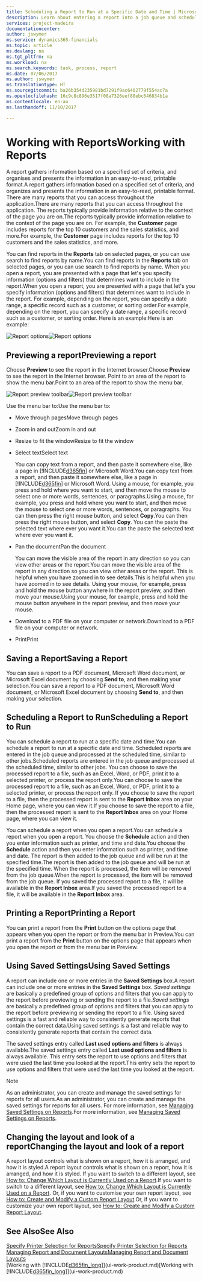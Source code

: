 ```yaml
---
title: Scheduling a Report to Run at a Specific Date and Time | Microsoft Docs
description: Learn about entering a report into a job queue and scheduling it to be processed at a specific date and time.
services: project-madeira
documentationcenter: 
author: jswymer
ms.service: dynamics365-financials
ms.topic: article
ms.devlang: na
ms.tgt_pltfrm: na
ms.workload: na
ms.search.keywords: task, process, report
ms.date: 07/06/2017
ms.author: jswymer
ms.translationtype: HT
ms.sourcegitcommit: ba26b354d235981bd7291f9ac6402779f554ac7a
ms.openlocfilehash: 16c9c8c896e3517f08a7326eef88ebc646834b1a
ms.contentlocale: en-au
ms.lasthandoff: 11/10/2017

---
```

# <a name="working-with-reports"></a><span data-ttu-id="ff1eb-103">Working with Reports</span><span class="sxs-lookup"><span data-stu-id="ff1eb-103">Working with Reports</span></span>
<span data-ttu-id="ff1eb-104">A report gathers information based on a specified set of criteria, and organises and presents the information in an easy-to-read, printable format.</span><span class="sxs-lookup"><span data-stu-id="ff1eb-104">A report gathers information based on a specified set of criteria, and organizes and presents the information in an easy-to-read, printable format.</span></span> <span data-ttu-id="ff1eb-105">There are many reports that you can access throughout the application.</span><span class="sxs-lookup"><span data-stu-id="ff1eb-105">There are many reports that you can access throughout the application.</span></span> <span data-ttu-id="ff1eb-106">The reports typically provide information relative to the context of the page you are on.</span><span class="sxs-lookup"><span data-stu-id="ff1eb-106">The reports typically provide information relative to the context of the page you are on.</span></span> <span data-ttu-id="ff1eb-107">For example, the **Customer** page includes reports for the top 10 customers and the sales statistics, and more.</span><span class="sxs-lookup"><span data-stu-id="ff1eb-107">For example, the **Customer** page includes reports for the top 10 customers and the sales statistics, and more.</span></span>

<span data-ttu-id="ff1eb-108">You can find reports in the **Reports** tab on selected pages, or you can use search to find reports by name.</span><span class="sxs-lookup"><span data-stu-id="ff1eb-108">You can find reports in the **Reports** tab on selected pages, or you can use search to find reports by name.</span></span> <span data-ttu-id="ff1eb-109">When you open a report, you are presented with a page that let's you specify information (options and filters) that determines want to include in the report.</span><span class="sxs-lookup"><span data-stu-id="ff1eb-109">When you open a report, you are presented with a page that let's you specify information (options and filters) that determines want to include in the report.</span></span> <span data-ttu-id="ff1eb-110">For example, depending on the report, you can specify a date range, a specific record such as a customer, or sorting order.</span><span class="sxs-lookup"><span data-stu-id="ff1eb-110">For example, depending on the report, you can specify a date range, a specific record such as a customer, or sorting order.</span></span> <span data-ttu-id="ff1eb-111">Here is an example:</span><span class="sxs-lookup"><span data-stu-id="ff1eb-111">Here is an example:</span></span>

<span data-ttu-id="ff1eb-112">![Report options](media/report_options.png "Report options")</span><span class="sxs-lookup"><span data-stu-id="ff1eb-112">![Report options](media/report_options.png "Report options")</span></span>

## <a name="previewing-a-report"></a><span data-ttu-id="ff1eb-113">Previewing a report</span><span class="sxs-lookup"><span data-stu-id="ff1eb-113">Previewing a report</span></span>
<span data-ttu-id="ff1eb-114">Choose **Preview** to see the report in the Internet browser.</span><span class="sxs-lookup"><span data-stu-id="ff1eb-114">Choose **Preview** to see the report in the Internet browser.</span></span> <span data-ttu-id="ff1eb-115">Point to an area of the report to show the menu bar.</span><span class="sxs-lookup"><span data-stu-id="ff1eb-115">Point to an area of the report to show the menu bar.</span></span>  

<span data-ttu-id="ff1eb-116">![Report preview toolbar](media/report_viewer.png "Report preview toolbar")</span><span class="sxs-lookup"><span data-stu-id="ff1eb-116">![Report preview toolbar](media/report_viewer.png "Report preview toolbar")</span></span>

<span data-ttu-id="ff1eb-117">Use the menu bar to:</span><span class="sxs-lookup"><span data-stu-id="ff1eb-117">Use the menu bar to:</span></span>

-   <span data-ttu-id="ff1eb-118">Move through pages</span><span class="sxs-lookup"><span data-stu-id="ff1eb-118">Move through pages</span></span>
-   <span data-ttu-id="ff1eb-119">Zoom in and out</span><span class="sxs-lookup"><span data-stu-id="ff1eb-119">Zoom in and out</span></span>
-   <span data-ttu-id="ff1eb-120">Resize to fit the window</span><span class="sxs-lookup"><span data-stu-id="ff1eb-120">Resize to fit the window</span></span>
-   <span data-ttu-id="ff1eb-121">Select text</span><span class="sxs-lookup"><span data-stu-id="ff1eb-121">Select text</span></span>

    <span data-ttu-id="ff1eb-122">You can copy text from a report, and then paste it somewhere else, like a page in [!INCLUDE[d365fin](includes/d365fin_md.md)] or Microsoft Word.</span><span class="sxs-lookup"><span data-stu-id="ff1eb-122">You can copy text from a report, and then paste it somewhere else, like a page in [!INCLUDE[d365fin](includes/d365fin_md.md)] or Microsoft Word.</span></span>  <span data-ttu-id="ff1eb-123">Using a mouse, for example, you press and hold where you want to start, and then move the mouse to select one or more words, sentences, or paragraphs.</span><span class="sxs-lookup"><span data-stu-id="ff1eb-123">Using a mouse, for example, you press and hold where you want to start, and then move the mouse to select one or more words, sentences, or paragraphs.</span></span> <span data-ttu-id="ff1eb-124">You can then press the right mouse button, and select **Copy**.</span><span class="sxs-lookup"><span data-stu-id="ff1eb-124">You can then press the right mouse button, and select **Copy**.</span></span> <span data-ttu-id="ff1eb-125">You can the paste the selected text where ever you want it.</span><span class="sxs-lookup"><span data-stu-id="ff1eb-125">You can the paste the selected text where ever you want it.</span></span>
-   <span data-ttu-id="ff1eb-126">Pan the document</span><span class="sxs-lookup"><span data-stu-id="ff1eb-126">Pan the document</span></span>

    <span data-ttu-id="ff1eb-127">You can move the visible area of the report in any direction so you can view other areas or the report.</span><span class="sxs-lookup"><span data-stu-id="ff1eb-127">You can move the visible area of the report in any direction so you can view other areas or the report.</span></span> <span data-ttu-id="ff1eb-128">This is helpful when you have zoomed in to see details.</span><span class="sxs-lookup"><span data-stu-id="ff1eb-128">This is helpful when you have zoomed in to see details.</span></span>  <span data-ttu-id="ff1eb-129">Using your mouse, for example, press and hold the mouse button anywhere in the report preview, and then move your mouse.</span><span class="sxs-lookup"><span data-stu-id="ff1eb-129">Using your mouse, for example, press and hold the mouse button anywhere in the report preview, and then move your mouse.</span></span>

-   <span data-ttu-id="ff1eb-130">Download to a PDF file on your computer or network.</span><span class="sxs-lookup"><span data-stu-id="ff1eb-130">Download to a PDF file on your computer or network.</span></span>
-   <span data-ttu-id="ff1eb-131">Print</span><span class="sxs-lookup"><span data-stu-id="ff1eb-131">Print</span></span>


## <a name="saving-a-report"></a><span data-ttu-id="ff1eb-132">Saving a Report</span><span class="sxs-lookup"><span data-stu-id="ff1eb-132">Saving a Report</span></span>
<span data-ttu-id="ff1eb-133">You can save a report to a PDF document, Microsoft Word document, or Microsoft Excel document by choosing **Send to**, and then making your selection.</span><span class="sxs-lookup"><span data-stu-id="ff1eb-133">You can save a report to a PDF document, Microsoft Word document, or Microsoft Excel document by choosing **Send to**, and then making your selection.</span></span>

## <a name="ScheduleReport"></a> <span data-ttu-id="ff1eb-134">Scheduling a Report to Run</span><span class="sxs-lookup"><span data-stu-id="ff1eb-134">Scheduling a Report to Run</span></span>
<span data-ttu-id="ff1eb-135">You can schedule a report to run at a specific date and time.</span><span class="sxs-lookup"><span data-stu-id="ff1eb-135">You can schedule a report to run at a specific date and time.</span></span> <span data-ttu-id="ff1eb-136">Scheduled reports are entered in the job queue and processed at the scheduled time, similar to other jobs.</span><span class="sxs-lookup"><span data-stu-id="ff1eb-136">Scheduled reports are entered in the job queue and processed at the scheduled time, similar to other jobs.</span></span> <span data-ttu-id="ff1eb-137">You can choose to save the processed report to a file, such as an Excel, Word, or PDF, print it to a selected printer, or process the report only.</span><span class="sxs-lookup"><span data-stu-id="ff1eb-137">You can choose to save the processed report to a file, such as an Excel, Word, or PDF, print it to a selected printer, or process the report only.</span></span> <span data-ttu-id="ff1eb-138">If you choose to save the report to a file, then the processed report is sent to the **Report Inbox** area on your Home page, where you can view it.</span><span class="sxs-lookup"><span data-stu-id="ff1eb-138">If you choose to save the report to a file, then the processed report is sent to the **Report Inbox** area on your Home page, where you can view it.</span></span>

<span data-ttu-id="ff1eb-139">You can schedule a report when you open a report.</span><span class="sxs-lookup"><span data-stu-id="ff1eb-139">You can schedule a report when you open a report.</span></span> <span data-ttu-id="ff1eb-140">You choose the **Schedule** action and then you enter information such as printer, and time and date.</span><span class="sxs-lookup"><span data-stu-id="ff1eb-140">You choose the **Schedule** action and then you enter information such as printer, and time and date.</span></span> <span data-ttu-id="ff1eb-141">The report is then added to the job queue and will be run at the specified time.</span><span class="sxs-lookup"><span data-stu-id="ff1eb-141">The report is then added to the job queue and will be run at the specified time.</span></span> <span data-ttu-id="ff1eb-142">When the report is processed, the item will be removed from the job queue.</span><span class="sxs-lookup"><span data-stu-id="ff1eb-142">When the report is processed, the item will be removed from the job queue.</span></span> <span data-ttu-id="ff1eb-143">If you saved the processed report to a file, it will be available in the **Report Inbox** area.</span><span class="sxs-lookup"><span data-stu-id="ff1eb-143">If you saved the processed report to a file, it will be available in the **Report Inbox** area.</span></span>

## <a name="PrintReport"></a><span data-ttu-id="ff1eb-144">Printing a Report</span><span class="sxs-lookup"><span data-stu-id="ff1eb-144">Printing a Report</span></span>
<span data-ttu-id="ff1eb-145">You can print a report from the **Print** button on the options page that appears when you open the report or from the menu bar in Preview.</span><span class="sxs-lookup"><span data-stu-id="ff1eb-145">You can print a report from the **Print** button on the options page that appears when you open the report or from the menu bar in Preview.</span></span>

## <a name="using-saved-settings"></a><span data-ttu-id="ff1eb-146">Using Saved Settings</span><span class="sxs-lookup"><span data-stu-id="ff1eb-146">Using Saved Settings</span></span>
<span data-ttu-id="ff1eb-147">A report can include one or more entries in the **Saved Settings** box.</span><span class="sxs-lookup"><span data-stu-id="ff1eb-147">A report can include one or more entries in the **Saved Settings** box.</span></span> <span data-ttu-id="ff1eb-148">*Saved settings* are basically a predefined group of options and filters that you can apply to the report before previewing or sending the report to a file.</span><span class="sxs-lookup"><span data-stu-id="ff1eb-148">*Saved settings* are basically a predefined group of options and filters that you can apply to the report before previewing or sending the report to a file.</span></span> <span data-ttu-id="ff1eb-149">Using saved settings is a fast and reliable way to consistently generate reports that contain the correct data.</span><span class="sxs-lookup"><span data-stu-id="ff1eb-149">Using saved settings is a fast and reliable way to consistently generate reports that contain the correct data.</span></span>

<span data-ttu-id="ff1eb-150">The saved settings entry called **Last used options and filters** is always available.</span><span class="sxs-lookup"><span data-stu-id="ff1eb-150">The saved settings entry called **Last used options and filters** is always available.</span></span> <span data-ttu-id="ff1eb-151">This entry sets the report to use options and filters that were used the last time you looked at the report.</span><span class="sxs-lookup"><span data-stu-id="ff1eb-151">This entry sets the report to use options and filters that were used the last time you looked at the report.</span></span>

>[!NOTE]
><span data-ttu-id="ff1eb-152">As an administrator, you can create and manage the saved settings for reports for all users.</span><span class="sxs-lookup"><span data-stu-id="ff1eb-152">As an administrator, you can create and manage the saved settings for reports for all users.</span></span> <span data-ttu-id="ff1eb-153">For more information, see [Managing Saved Settings on Reports](reports-saving-reusing-settings.md).</span><span class="sxs-lookup"><span data-stu-id="ff1eb-153">For more information, see [Managing Saved Settings on Reports](reports-saving-reusing-settings.md).</span></span>

## <a name="changing-the-layout-and-look-of-a-report"></a><span data-ttu-id="ff1eb-154">Changing the layout and look of a report</span><span class="sxs-lookup"><span data-stu-id="ff1eb-154">Changing the layout and look of a report</span></span>
<span data-ttu-id="ff1eb-155">A report layout controls what is shown on a report, how it is arranged, and how it is styled.</span><span class="sxs-lookup"><span data-stu-id="ff1eb-155">A report layout controls what is shown on a report, how it is arranged, and how it is styled.</span></span> <span data-ttu-id="ff1eb-156">If you want to switch to a different layout, see [How to: Change Which Layout is Currently Used on a Report](ui-how-change-layout-currently-used-report.md).</span><span class="sxs-lookup"><span data-stu-id="ff1eb-156">If you want to switch to a different layout, see [How to: Change Which Layout is Currently Used on a Report](ui-how-change-layout-currently-used-report.md).</span></span> <span data-ttu-id="ff1eb-157">Or, if you want to customise your own report layout, see [How to: Create and Modify a Custom Report Layout](ui-how-create-custom-report-layout.md).</span><span class="sxs-lookup"><span data-stu-id="ff1eb-157">Or, if you want to customize your own report layout, see [How to: Create and Modify a Custom Report Layout](ui-how-create-custom-report-layout.md).</span></span>

## <a name="see-also"></a><span data-ttu-id="ff1eb-158">See Also</span><span class="sxs-lookup"><span data-stu-id="ff1eb-158">See Also</span></span>
[<span data-ttu-id="ff1eb-159">Specify Printer Selection for Reports</span><span class="sxs-lookup"><span data-stu-id="ff1eb-159">Specify Printer Selection for Reports</span></span>](ui-specify-printer-selection-reports.md)  
[<span data-ttu-id="ff1eb-160">Managing Report and Document Layouts</span><span class="sxs-lookup"><span data-stu-id="ff1eb-160">Managing Report and Document Layouts</span></span>](ui-manage-report-layouts.md)  
<span data-ttu-id="ff1eb-161">[Working with [!INCLUDE[d365fin_long](includes/d365fin_long_md.md)]](ui-work-product.md)</span><span class="sxs-lookup"><span data-stu-id="ff1eb-161">[Working with [!INCLUDE[d365fin_long](includes/d365fin_long_md.md)]](ui-work-product.md)</span></span>

